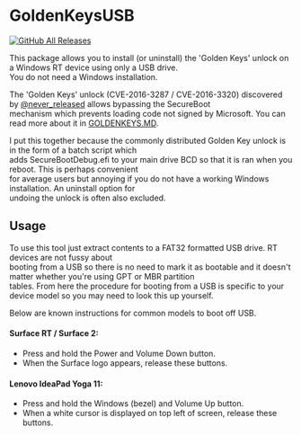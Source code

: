 # GoldenKeysUSB
[![GitHub All Releases](https://img.shields.io/github/downloads/lgibson02/GoldenKeysUSB/total?style=social)](https://github.com/lgibson02/GoldenKeysUSB/releases)

This package allows you to install (or uninstall) the 'Golden Keys' unlock on a Windows RT device using only a USB drive.  
You do not need a Windows installation.

The 'Golden Keys' unlock (CVE-2016-3287 / CVE-2016-3320) discovered by [@never_released](https://twitter.com/never_released) allows bypassing the SecureBoot  
mechanism which prevents loading code not signed by Microsoft. You can read more about it in [GOLDENKEYS.MD](https://github.com/lgibson02/GoldenKeysUSB/blob/master/GOLDENKEYS.md).

I put this together because the commonly distributed Golden Key unlock is in the form of a batch script which  
adds SecureBootDebug.efi to your main drive BCD so that it is ran when you reboot. This is perhaps convenient  
for average users but annoying if you do not have a working Windows installation. An uninstall option for  
undoing the unlock is often also excluded. 

## Usage
To use this tool just extract contents to a FAT32 formatted USB drive.  RT devices are not fussy about  
booting from a USB so there is no need to mark it
as bootable and it doesn't matter whether you're using GPT or MBR partition  
tables. From here the procedure for booting from a USB is specific to your device model so you
may need to look this up yourself.  

Below are known instructions for common models to boot off USB.

#### Surface RT / Surface 2:

- Press and hold the Power and Volume Down button.
- When the Surface logo appears, release these buttons.

#### Lenovo IdeaPad Yoga 11:

- Press and hold the Windows (bezel) and Volume Up button.
- When a white cursor is displayed on top left of screen, release these buttons.

